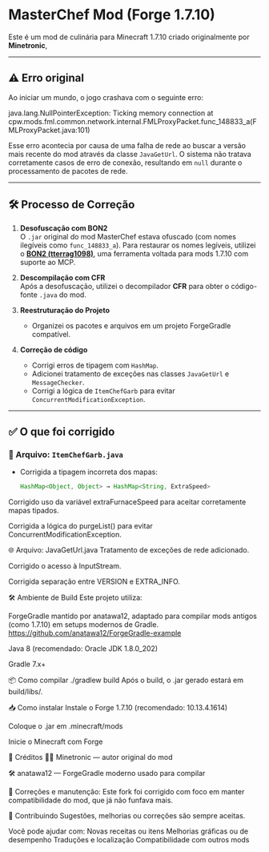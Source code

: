 # MasterChef Mod (Forge 1.7.10)

Este é um mod de culinária para Minecraft 1.7.10 criado originalmente por **Minetronic**, 

---

## ⚠️ Erro original

Ao iniciar um mundo, o jogo crashava com o seguinte erro:

java.lang.NullPointerException: Ticking memory connection
at cpw.mods.fml.common.network.internal.FMLProxyPacket.func_148833_a(FMLProxyPacket.java:101)

Esse erro acontecia por causa de uma falha de rede ao buscar a versão mais recente do mod através da classe `JavaGetUrl`. O sistema não tratava corretamente casos de erro de conexão, resultando em `null` durante o processamento de pacotes de rede.

---

## 🛠️ Processo de Correção

1. **Desofuscação com BON2**  
   O `.jar` original do mod MasterChef estava ofuscado (com nomes ilegíveis como `func_148833_a`). Para restaurar os nomes legíveis, utilizei o **[BON2 (tterrag1098)](https://github.com/tterrag1098/BON2/releases)**, uma ferramenta voltada para mods 1.7.10 com suporte ao MCP.

2. **Descompilação com CFR**  
   Após a desofuscação, utilizei o decompilador **CFR** para obter o código-fonte `.java` do mod.

3. **Reestruturação do Projeto**  
   - Organizei os pacotes e arquivos em um projeto ForgeGradle compatível.

4. **Correção de código**  
   - Corrigi erros de tipagem com `HashMap`.
   - Adicionei tratamento de exceções nas classes `JavaGetUrl` e `MessageChecker`.
   - Corrigi a lógica de `ItemChefGarb` para evitar `ConcurrentModificationException`.

---

## ✅ O que foi corrigido

### 🔧 Arquivo: `ItemChefGarb.java`

- Corrigida a tipagem incorreta dos mapas:
  ```java
  HashMap<Object, Object> → HashMap<String, ExtraSpeed>
Corrigido uso da variável extraFurnaceSpeed para aceitar corretamente mapas tipados.

Corrigida a lógica do purgeList() para evitar ConcurrentModificationException.

🌐 Arquivo: JavaGetUrl.java
Tratamento de exceções de rede adicionado.

Corrigido o acesso à InputStream.

Corrigida separação entre VERSION e EXTRA_INFO.

🛠️ Ambiente de Build
Este projeto utiliza:

ForgeGradle mantido por anatawa12, adaptado para compilar mods antigos (como 1.7.10) em setups modernos de Gradle.
https://github.com/anatawa12/ForgeGradle-example

Java 8 (recomendado: Oracle JDK 1.8.0_202)

Gradle 7.x+

📦 Como compilar
./gradlew build
Após o build, o .jar gerado estará em build/libs/.

📥 Como instalar
Instale o Forge 1.7.10 (recomendado: 10.13.4.1614)

Coloque o .jar em .minecraft/mods

Inicie o Minecraft com Forge

👥 Créditos
👨‍🍳 Minetronic — autor original do mod

🛠️ anatawa12 — ForgeGradle moderno usado para compilar

🔁 Correções e manutenção: Este fork foi corrigido com foco em manter compatibilidade do mod, que já não funfava mais.

🤝 Contribuindo
Sugestões, melhorias ou correções são sempre aceitas.

Você pode ajudar com:
Novas receitas ou itens
Melhorias gráficas ou de desempenho
Traduções e localização
Compatibilidade com outros mods

